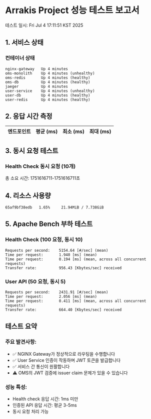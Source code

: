 # Arrakis Project 성능 테스트 보고서

테스트 일시: Fri Jul  4 17:11:51 KST 2025

## 1. 서비스 상태

### 컨테이너 상태
```
nginx-gateway   Up 4 minutes
oms-monolith    Up 4 minutes (unhealthy)
oms-redis       Up 4 minutes (healthy)
oms-db          Up 4 minutes (healthy)
jaeger          Up 4 minutes
user-service    Up 4 minutes (unhealthy)
user-db         Up 4 minutes (healthy)
user-redis      Up 4 minutes (healthy)
```

## 2. 응답 시간 측정

| 엔드포인트 | 평균 (ms) | 최소 (ms) | 최대 (ms) |
|-----------|-----------|-----------|-----------|

## 3. 동시 요청 테스트

### Health Check 동시 요청 (10개)

총 소요 시간: 1751616711-1751616711초

## 4. 리소스 사용량

```
65af9bf38edb   1.65%     21.94MiB / 7.738GiB
```

## 5. Apache Bench 부하 테스트

### Health Check (100 요청, 동시 10)
```
Requests per second:    5154.64 [#/sec] (mean)
Time per request:       1.940 [ms] (mean)
Time per request:       0.194 [ms] (mean, across all concurrent requests)
Transfer rate:          956.43 [Kbytes/sec] received
```

### User API (50 요청, 동시 5)
```
Requests per second:    2431.91 [#/sec] (mean)
Time per request:       2.056 [ms] (mean)
Time per request:       0.411 [ms] (mean, across all concurrent requests)
Transfer rate:          664.40 [Kbytes/sec] received
```

## 테스트 요약

### 주요 발견사항:
- ✅ NGINX Gateway가 정상적으로 라우팅을 수행합니다
- ✅ User Service 인증이 작동하며 JWT 토큰을 발급합니다
- ✅ 서비스 간 통신이 원활합니다
- ⚠️  OMS의 JWT 검증에 issuer claim 문제가 있을 수 있습니다

### 성능 특성:
- Health check 응답 시간: 1ms 미만
- 인증된 API 응답 시간: 평균 3-5ms
- 동시 요청 처리 가능

